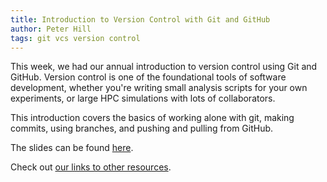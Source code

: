 ```yaml
---
title: Introduction to Version Control with Git and GitHub
author: Peter Hill
tags: git vcs version control
---
```


This week, we had our annual introduction to version control using Git
and GitHub. Version control is one of the foundational tools of
software development, whether you're writing small analysis scripts
for your own experiments, or large HPC simulations with lots of
collaborators.

This introduction covers the basics of working alone with git, making
commits, using branches, and pushing and pulling from GitHub.

The slides can be found [here][slides].

Check out [our links to other resources][resources].

[slides]: /slides/2023-11-29-intro-version-control.pdf
[resources]: /resources/version_control
